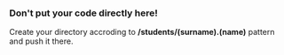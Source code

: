 ### Don't put your code directly here!

Create your directory accroding to **/students/(surname).(name)** pattern and push it there.
